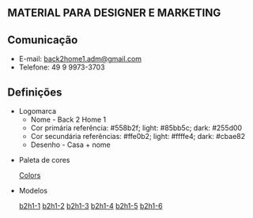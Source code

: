 ## MATERIAL PARA DESIGNER E MARKETING

## Comunicação

- E-mail: back2home1.adm@gmail.com
- Telefone: 49 9 9973-3703

## Definições

- Logomarca
    - Nome - Back 2 Home 1
    - Cor primária referência: #558b2f; light: #85bb5c; dark: #255d00
    - Cor secundária referências: #ffe0b2; light: #ffffe4; dark: #cbae82
    - Desenho - Casa + nome

* Paleta de cores

    [Colors](images/colors.jpeg)

* Modelos

    [b2h1-1](images/b2h1-1.png)
    [b2h1-2](images/b2h1-2.png)
    [b2h1-3](images/b2h1-3.png)
    [b2h1-4](images/b2h1-4.png)
    [b2h1-5](images/b2h1-5.png)
    [b2h1-6](images/b2h1-6.png)
    

